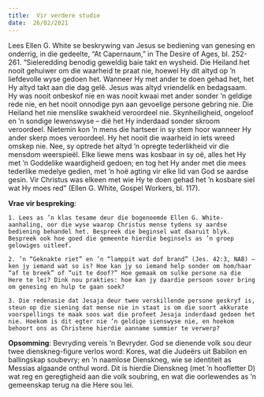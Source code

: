 ```yaml
---
title:  Vir verdere studie
date:  26/02/2021
---
```


Lees Ellen G. White se beskrywing van Jesus se bediening van genesing en onderrig, in die gedeelte, “At Capernaum,” in The Desire of Ages, bl. 252-261. “Sieleredding benodig geweldig baie takt en wysheid. Die Heiland het nooit gehuiwer om die waarheid te praat nie, hoewel Hy dit altyd op ’n liefdevolle wyse gedoen het. Wanneer Hy met ander te doen gehad het, het Hy altyd takt aan die dag gelê. Jesus was altyd vriendelik en bedagsaam. Hy was nooit onbeskof nie en was nooit kwaai met ander sonder ’n geldige rede nie, en het nooit onnodige pyn aan gevoelige persone gebring nie. Die Heiland het nie menslike swakheid veroordeel nie. Skynheiligheid, ongeloof en ’n sondige lewenswyse – dié het Hy inderdaad sonder skroom veroordeel. Nietemin kon ’n mens die hartseer in sy stem hoor wanneer Hy ander skerp moes veroordeel. Hy het nooit die waarheid in iets wreed omskep nie. Nee, sy optrede het altyd ’n opregte tederlikheid vir die mensdom weerspieël. Elke liewe mens was kosbaar in sy oë, alles het Hy met ’n Goddelike waardigheid gedoen; en tog het Hy ander met die mees tederlike medelye gedien, met ’n hoë agting vir elke lid van God se aardse gesin. Vir Christus was elkeen met wie Hy te doen gehad het ’n kosbare siel wat Hy moes red” (Ellen G. White, Gospel Workers, bl. 117).

**Vrae vir bespreking**:

`1. Lees as ’n klas tesame deur die bogenoemde Ellen G. White-aanhaling, oor die wyse waarop Christus mense tydens sy aardse bediening behandel het. Bespreek die beginsel wat daaruit blyk. Bespreek ook hoe goed die gemeente hierdie beginsels as ’n groep gelowiges uitleef. `

`2. ’n “Geknakte riet” en ’n “lamppit wat dof brand” (Jes. 42:3, NAB) – ken jy iemand wat so is? Hoe kan jy so iemand help sonder om hom/haar “af te breek” of “uit te doof?” Hoe gemaak om sulke persone na die Here te lei? Dink nou prakties: hoe kan jy daardie persoon sover bring om genesing en hulp te gaan soek? `

`3. Die redenasie dat Jesaja deur twee verskillende persone geskryf is, steun op die siening dat mense nie in staat is om die soort akkurate voorspellings te maak soos wat die profeet Jesaja inderdaad gedoen het nie. Hoekom is dit egter nie ’n geldige sienswyse nie, en hoekom behoort ons as Christene hierdie aanname summier te verwerp? `

**Opsomming**: Bevryding vereis ’n Bevryder. God se dienende volk sou deur twee dienskneg-figure verlos word: Kores, wat die Judeërs uit Babilon en ballingskap soubevry; en ’n naamlose Dienskneg, wie se identiteit as Messias algaande onthul word. Dit is hierdie Dienskneg (met ’n hoofletter D) wat reg en geregtigheid aan die volk soubring, en wat die oorlewendes as ’n gemeenskap terug na die Here sou lei.